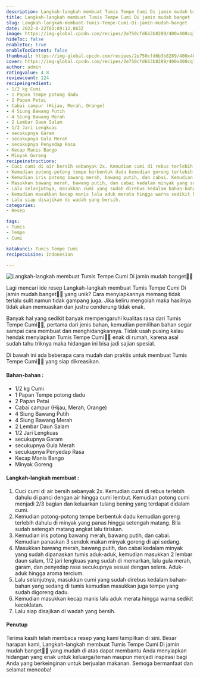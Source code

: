 ```yaml
---
description: Langkah-langkah membuat Tumis Tempe Cumi Di jamin mudah banget"
title: Langkah-langkah membuat Tumis Tempe Cumi Di jamin mudah banget
slug: Langkah-langkah-membuat-Tumis-Tempe-Cumi-Di-jamin-mudah-banget
date: 2022-6-22T03:09:12.063Z
image: https://img-global.cpcdn.com/recipes/2e750cfd6b3b8289/400x400cq70/photo.jpg
hideToc: false
enableToc: true
enableTocContent: false
thumbnail: https://img-global.cpcdn.com/recipes/2e750cfd6b3b8289/400x400cq70/photo.jpg
cover: https://img-global.cpcdn.com/recipes/2e750cfd6b3b8289/400x400cq70/photo.jpg
author: admin
ratingvalue: 4.8
reviewcount: 124
recipeingredient:
- 1/2 kg Cumi
- 1 Papan Tempe potong dadu
- 2 Papan Petai
- Cabai campur (Hijau, Merah, Orange)
- 4 Siung Bawang Putih
- 4 Siung Bawang Merah
- 2 Lembar Daun Salam
- 1/2 Jari Lengkuas
- secukupnya Garam
- secukupnya Gula Merah
- secukupnya Penyedap Rasa
- Kecap Manis Bango
- Minyak Goreng
recipeinstructions:
- Cuci cumi di air bersih sebanyak 2x. Kemudian cumi di rebus terlebih dahulu di panci dengan air hingga cumi lembut. Kemudian potong cumi menjadi 2/3 bagian dan keluarkan tulang bening yang terdapat didalam cumi.
- Kemudian potong-potong tempe berbentuk dadu kemudian goreng terlebih dahulu di minyak yang panas hingga setengah matang. Bila sudah setengah matang angkat lalu tiriskan.
- Kemudian iris potong bawang merah, bawang putih, dan cabai. Kemudian panaskan 3 sendok makan minyak goreng di api sedang.
- Masukkan bawang merah, bawang putih, dan cabai kedalam minyak yang sudah dipanaskan tumis aduk-aduk, kemudian masukkan 2 lembar daun salam, 1/2 jari lengkuas yang sudah di memarkan, lalu gula merah, garam, dan penyedap rasa secukupnya sesuai dengan selera. Aduk-aduk hingga aroma tercium.
- Lalu selanjutnya, masukkan cumi yang sudah direbus kedalam bahan-bahan yang sedang di tumis kemudian masukkan juga tempe yang sudah digoreng dadu.
- Kemudian masukkan kecap manis lalu aduk merata hingga warna sedikit kecoklatan.
- Lalu siap disajikan di wadah yang bersih.
categories:
- Resep

tags:
- Tumis
- Tempe
- Cumi

katakunci: Tumis Tempe Cumi
recipecuisine: Indonesian

---
```


![Langkah-langkah membuat Tumis Tempe Cumi Di jamin mudah banget👩‍🍳](https://img-global.cpcdn.com/recipes/2e750cfd6b3b8289/400x400cq70/photo.jpg)

Lagi mencari ide resep Langkah-langkah membuat Tumis Tempe Cumi Di jamin mudah banget👩‍🍳 yang unik? Cara menyiapkannya memang tidak terlalu sulit namun tidak gampang juga. Jika keliru mengolah maka hasilnya tidak akan memuaskan dan justru cenderung tidak enak.

Banyak hal yang sedikit banyak mempengaruhi kualitas rasa dari Tumis Tempe Cumi👩‍🍳, pertama dari jenis bahan, kemudian pemilihan bahan segar sampai cara membuat dan menghidangkannya. Tidak usah pusing kalau hendak menyiapkan Tumis Tempe Cumi👩‍🍳 enak di rumah, karena asal sudah tahu triknya maka hidangan ini bisa jadi sajian spesial.

Di bawah ini ada beberapa cara mudah dan praktis untuk membuat Tumis Tempe Cumi👩‍🍳 yang siap dikreasikan.

<!--inarticleads1-->

#### Bahan-bahan :

- 1/2 kg Cumi
- 1 Papan Tempe potong dadu
- 2 Papan Petai
- Cabai campur (Hijau, Merah, Orange)
- 4 Siung Bawang Putih
- 4 Siung Bawang Merah
- 2 Lembar Daun Salam
- 1/2 Jari Lengkuas
- secukupnya Garam
- secukupnya Gula Merah
- secukupnya Penyedap Rasa
- Kecap Manis Bango
- Minyak Goreng

<!--inarticleads2-->

#### Langkah-langkah membuat :

1. Cuci cumi di air bersih sebanyak 2x. Kemudian cumi di rebus terlebih dahulu di panci dengan air hingga cumi lembut. Kemudian potong cumi menjadi 2/3 bagian dan keluarkan tulang bening yang terdapat didalam cumi.
1. Kemudian potong-potong tempe berbentuk dadu kemudian goreng terlebih dahulu di minyak yang panas hingga setengah matang. Bila sudah setengah matang angkat lalu tiriskan.
1. Kemudian iris potong bawang merah, bawang putih, dan cabai. Kemudian panaskan 3 sendok makan minyak goreng di api sedang.
1. Masukkan bawang merah, bawang putih, dan cabai kedalam minyak yang sudah dipanaskan tumis aduk-aduk, kemudian masukkan 2 lembar daun salam, 1/2 jari lengkuas yang sudah di memarkan, lalu gula merah, garam, dan penyedap rasa secukupnya sesuai dengan selera. Aduk-aduk hingga aroma tercium.
1. Lalu selanjutnya, masukkan cumi yang sudah direbus kedalam bahan-bahan yang sedang di tumis kemudian masukkan juga tempe yang sudah digoreng dadu.
1. Kemudian masukkan kecap manis lalu aduk merata hingga warna sedikit kecoklatan.
1. Lalu siap disajikan di wadah yang bersih.

#### Penutup

Terima kasih telah membaca resep yang kami tampilkan di sini. Besar harapan kami, Langkah-langkah membuat Tumis Tempe Cumi Di jamin mudah banget👩‍🍳 yang mudah di atas dapat membantu Anda menyiapkan hidangan yang enak untuk keluarga/teman maupun menjadi inspirasi bagi Anda yang berkeinginan untuk berjualan makanan. Semoga bermanfaat dan selamat mencoba!